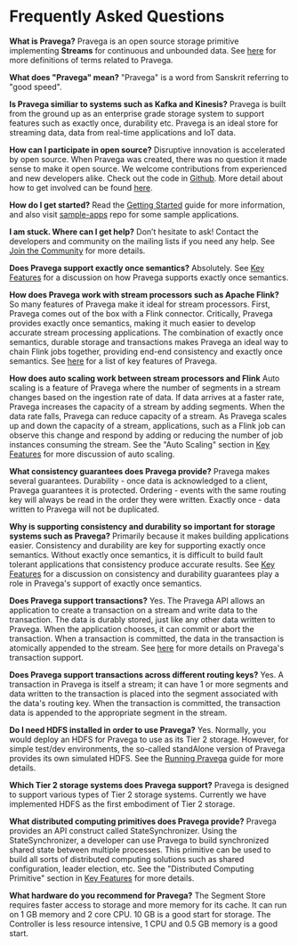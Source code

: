 <!--
Copyright Pravega Authors.

Licensed under the Apache License, Version 2.0 (the "License");
you may not use this file except in compliance with the License.
You may obtain a copy of the License at

    http://www.apache.org/licenses/LICENSE-2.0

Unless required by applicable law or agreed to in writing, software
distributed under the License is distributed on an "AS IS" BASIS,
WITHOUT WARRANTIES OR CONDITIONS OF ANY KIND, either express or implied.
See the License for the specific language governing permissions and
limitations under the License.
-->
# Frequently Asked Questions

**What is Pravega?**
Pravega is an open source storage primitive implementing **Streams** for continuous and unbounded data. See [here](terminology.md) for more definitions of terms related to Pravega.

**What does "Pravega" mean?**
"Pravega" is a word from Sanskrit referring to "good speed".

**Is Pravega similiar to systems such as Kafka and Kinesis?**
Pravega is built from the ground up as an enterprise grade storage system to support features such as exactly once, durability etc. Pravega is an ideal store for streaming data, data from real-time applications and IoT data.

**How can I participate in open source?**
Disruptive innovation is accelerated by open source. When Pravega was created, there was no question it made sense to make it open source.
We welcome contributions from experienced and new developers alike. Check out the code in [Github](https://github.com/pravega/pravega). More detail about how to get involved can be found [here](contributing.md).

**How do I get started?**
Read the [Getting Started](getting-started/getting-started.md) guide for more information, and also visit [sample-apps](https://github.com/pravega/pravega-samples) repo for some sample applications.   

**I am stuck. Where can I get help?**
Don’t hesitate to ask! Contact the developers and community on the mailing lists
if you need any help. See [Join the Community](join-community.md) for more details.

**Does Pravega support exactly once semantics?**
Absolutely. See [Key Features](key-features.md) for a discussion on how Pravega supports exactly once semantics.

**How does Pravega work with stream processors such as Apache Flink?**
So many features of Pravega make it ideal for stream processors. First, Pravega comes out of the box with a Flink connector. Critically, Pravega provides exactly once semantics, making it much easier to develop accurate stream processing applications. The combination of exactly once semantics, durable storage and transactions makes Pravega an ideal way to chain Flink jobs together, providing end-end consistency and exactly once semantics. See [here](key-features.md) for a list of key features of Pravega.

**How does auto scaling work between stream processors and Flink**
Auto scaling is a feature of Pravega where the number of segments in a stream changes based on the ingestion rate of data. If data arrives at a faster rate, Pravega increases the capacity of a stream by adding segments. When the data rate falls, Pravega can reduce capacity of a stream. As Pravega scales up and down the capacity of a stream, applications, such as a Flink job can observe this change and respond by adding or reducing the number of job instances consuming the stream. See the "Auto Scaling" section in [Key Features](key-features.md) for more discussion of auto scaling.

**What consistency guarantees does Pravega provide?**
Pravega makes several guarantees. Durability - once data is acknowledged to a client, Pravega guarantees it is protected. Ordering - events with the same routing key will always be read in the order they were written. Exactly once - data written to Pravega will not be duplicated.

**Why is supporting consistency and durability so important for storage systems such as Pravega?**
Primarily because it makes building applications easier. Consistency and durability are key for supporting exactly once semantics. Without exactly once semantics, it is difficult to build fault tolerant applications that consistency produce accurate results. See [Key Features](key-features.md) for a discussion on consistency and durability guarantees play a role in Pravega's support of exactly once semantics.

**Does Pravega support transactions?**
Yes. The Pravega API allows an application to create a transaction on a stream and write data to the transaction. The data is durably stored, just like any other data written to Pravega. When the application chooses, it can commit or abort the transaction. When a transaction is committed, the data in the transaction is atomically appended to the stream. See [here](transactions.md) for more details on Pravega's transaction support.

**Does Pravega support transactions across different routing keys?**
Yes. A transaction in Pravega is itself a stream; it can have 1 or more segments and data written to the transaction is placed into the segment associated with the data's routing key. When the transaction is committed, the transaction data is appended to the appropriate segment in the stream.

**Do I need HDFS installed in order to use Pravega?**
Yes. Normally, you would deploy an HDFS for Pravega to use as its Tier 2 storage. However, for simple test/dev environments, the so-called standAlone version of Pravega provides its own simulated HDFS. See the [Running Pravega](deployment/deployment.md) guide for more details.

**Which Tier 2 storage systems does Pravega support?**
Pravega is designed to support various types of Tier 2 storage systems. Currently we have implemented HDFS as the first embodiment of Tier 2 storage.

**What distributed computing primitives does Pravega provide?**
Pravega provides an API construct called StateSynchronizer. Using the StateSynchronizer, a developer can use Pravega to build synchronized shared state between multiple processes. This primitive can be used to build all sorts of distributed computing solutions such as shared configuration, leader election, etc. See the "Distributed Computing Primitive" section in [Key Features](key-features.md) for more details.

**What hardware do you recommend for Pravega?**
The Segment Store requires faster access to storage and more memory for its cache. It can run on 1 GB memory and 2 core CPU. 10 GB is a good start for storage. The Controller is less resource intensive, 1 CPU and 0.5 GB memory is a good start.